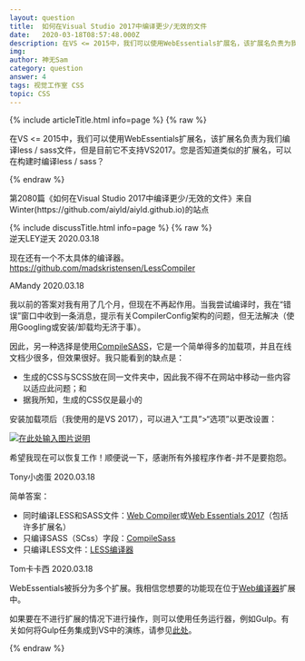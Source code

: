 ```yaml
---
layout: question
title:  如何在Visual Studio 2017中编译更少/无效的文件
date:   2020-03-18T08:57:48.000Z
description: 在VS <= 2015中，我们可以使用WebEssentials扩展名，该扩展名负责为我们编译less / sass文件，但是目前它不支持VS2017。您...
img: 
author: 神无Sam
category: question
answer: 4
tags: 视觉工作室 CSS
topic: CSS
---
```

<div class="article-root">
  <div class="article">
    {% include articleTitle.html info=page %}
    {% raw %}
    <div class="article-content"><p><font style="vertical-align: inherit;"><font style="vertical-align: inherit;">在VS &lt;= 2015中，我们可以使用WebEssentials扩展名，该扩展名负责为我们编译less / sass文件，但是目前它不支持VS2017。您是否知道类似的扩展名，可以在构建时编译less / sass？</font></font></p></div>
    {% endraw %}
  </div>
  <p class="winter_mark">第2080篇《如何在Visual Studio 2017中编译更少/无效的文件》来自Winter(https://github.com/aiyld/aiyld.github.io)的站点</p>
  <div class="discuss-wrapper">
    {% include discussTitle.html info=page %}
    {% raw %}
    <div class="discuss-list">
    <div class="discuss-item">
        <div class="discuss-parent">
          <div class="discuss-meta">
            <span class="discuss-user">逆天LEY逆天</span>
            <span class="discuss-time">2020.03.18</span>
          </div>
          <div class="discuss-comment"><p><font style="vertical-align: inherit;"><font style="vertical-align: inherit;">现在还有一个不太具体的编译器。
</font></font><a href="https://github.com/madskristensen/LessCompiler" rel="nofollow noreferrer"><font style="vertical-align: inherit;"><font style="vertical-align: inherit;">https://github.com/madskristensen/LessCompiler</font></font></a></p></div>
        </div></div><div class="discuss-item">
        <div class="discuss-parent">
          <div class="discuss-meta">
            <span class="discuss-user">AMandy</span>
            <span class="discuss-time">2020.03.18</span>
          </div>
          <div class="discuss-comment"><p><font style="vertical-align: inherit;"><font style="vertical-align: inherit;">我以前的答案对我有用了几个月，但现在不再起作用。</font><font style="vertical-align: inherit;">当我尝试编译时，我在“错误”窗口中收到一条消息，提示有关CompilerConfig架构的问题，但无法解决（使用Googling或安装/卸载均无济于事）。</font></font></p>

<p><font style="vertical-align: inherit;"><font style="vertical-align: inherit;">因此，另一种选择是使用</font></font><a href="https://marketplace.visualstudio.com/items?itemName=SamRueby.CompileSass" rel="noreferrer"><font style="vertical-align: inherit;"><font style="vertical-align: inherit;">CompileSASS</font></font></a><font style="vertical-align: inherit;"><font style="vertical-align: inherit;">，它是一个简单得多的加载项，并且在线文档少很多，但效果很好。</font><font style="vertical-align: inherit;">我只能看到的缺点是：</font></font></p>

<ul>
<li><font style="vertical-align: inherit;"><font style="vertical-align: inherit;">生成的CSS与SCSS放在同一文件夹中，因此我不得不在网站中移动一些内容以适应此问题；</font><font style="vertical-align: inherit;">和</font></font></li>
<li><font style="vertical-align: inherit;"><font style="vertical-align: inherit;">据我所知，生成的CSS仅是最小的</font></font></li>
</ul>

<p><font style="vertical-align: inherit;"><font style="vertical-align: inherit;">安装加载项后（我使用的是VS 2017），可以进入“工具”&gt;“选项”以更改设置：</font></font></p>

<p><a href="https://i.stack.imgur.com/DsmK6.png" rel="noreferrer"><img src="https://i.stack.imgur.com/DsmK6.png" alt="在此处输入图片说明"></a></p>

<p><font style="vertical-align: inherit;"><font style="vertical-align: inherit;">希望我现在可以恢复工作！</font><font style="vertical-align: inherit;">顺便说一下，感谢所有外接程序作者-并不是要抱怨。</font></font></p></div>
        </div></div><div class="discuss-item">
        <div class="discuss-parent">
          <div class="discuss-meta">
            <span class="discuss-user">Tony小卤蛋</span>
            <span class="discuss-time">2020.03.18</span>
          </div>
          <div class="discuss-comment"><p><font style="vertical-align: inherit;"><font style="vertical-align: inherit;">简单答案：</font></font></p>

<ul>
<li><font style="vertical-align: inherit;"><font style="vertical-align: inherit;">同时编译LESS和SASS文件：</font></font><a href="https://marketplace.visualstudio.com/items?itemName=MadsKristensen.WebCompiler" rel="noreferrer"><font style="vertical-align: inherit;"><font style="vertical-align: inherit;">Web Compiler</font></font></a><font style="vertical-align: inherit;"><font style="vertical-align: inherit;">或</font></font><a href="https://marketplace.visualstudio.com/items?itemName=MadsKristensen.WebExtensionPack2017" rel="noreferrer"><font style="vertical-align: inherit;"><font style="vertical-align: inherit;">Web Essentials 2017</font></font></a><font style="vertical-align: inherit;"><font style="vertical-align: inherit;">（包括许多扩展名）</font></font></li>
<li><font style="vertical-align: inherit;"><font style="vertical-align: inherit;">只编译SASS（SCss）字段：</font></font><a href="https://marketplace.visualstudio.com/items?itemName=SamRueby.CompileSass" rel="noreferrer"><font style="vertical-align: inherit;"><font style="vertical-align: inherit;">CompileSass</font></font></a></li>
<li><font style="vertical-align: inherit;"><font style="vertical-align: inherit;">只编译LESS文件：</font></font><a href="https://marketplace.visualstudio.com/items?itemName=MadsKristensen.LESSCompiler" rel="noreferrer"><font style="vertical-align: inherit;"><font style="vertical-align: inherit;">LESS编译器</font></font></a></li>
</ul></div>
        </div></div><div class="discuss-item">
        <div class="discuss-parent">
          <div class="discuss-meta">
            <span class="discuss-user">Tom卡卡西</span>
            <span class="discuss-time">2020.03.18</span>
          </div>
          <div class="discuss-comment"><p><font style="vertical-align: inherit;"><font style="vertical-align: inherit;">WebEssentials被拆分为多个扩展。</font><font style="vertical-align: inherit;">我相信您想要的功能现在位于</font></font><a href="https://marketplace.visualstudio.com/items?itemName=MadsKristensen.WebCompiler" rel="noreferrer"><font style="vertical-align: inherit;"><font style="vertical-align: inherit;">Web编译器</font></font></a><font style="vertical-align: inherit;"><font style="vertical-align: inherit;">扩展中。</font></font></p>

<p><font style="vertical-align: inherit;"><font style="vertical-align: inherit;">如果要在不进行扩展的情况下进行操作，则可以使用任务运行器，例如Gulp。</font><font style="vertical-align: inherit;">有关</font><font style="vertical-align: inherit;">如何将Gulp任务集成到VS中的演练，</font><font style="vertical-align: inherit;">请参见</font></font><a href="https://docs.microsoft.com/en-us/aspnet/core/client-side/using-gulp" rel="noreferrer"><font style="vertical-align: inherit;"><font style="vertical-align: inherit;">此处</font></font></a><font style="vertical-align: inherit;"><font style="vertical-align: inherit;">。</font></font></p></div>
        </div></div>
    </div>
    {% endraw %}
  </div>
<div>
